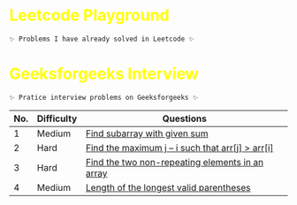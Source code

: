 <h1 style="color:yellow">Leetcode Playground</h1>

```
✨ Problems I have already solved in Leetcode ✨
```

<h1 style="color:yellow">Geeksforgeeks Interview</h1>

```
✨ Pratice interview problems on Geeksforgeeks ✨
```

| No. | Difficulty | Questions                                                                                                                                           |
| --- | ---------- | --------------------------------------------------------------------------------------------------------------------------------------------------- |
| 1   | Medium     | [Find subarray with given sum](https://www.geeksforgeeks.org/find-subarray-with-given-sum/)                                                         |
| 2   | Hard       | [Find the maximum j – i such that arr[j] > arr[i]](https://www.geeksforgeeks.org/given-an-array-arr-find-the-maximum-j-i-such-that-arrj-arri/)      |
| 3   | Hard       | [Find the two non-repeating elements in an array](https://www.geeksforgeeks.org/find-two-non-repeating-elements-in-an-array-of-repeating-elements/) |
| 4   | Medium     | [Length of the longest valid parentheses](https://www.geeksforgeeks.org/length-of-the-longest-valid-substring/)                                     |
